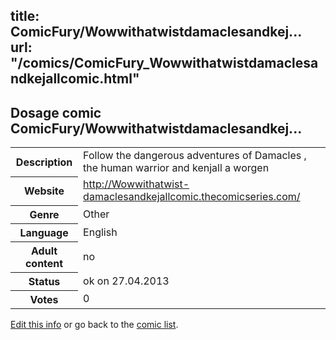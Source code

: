 title: ComicFury/Wowwithatwistdamaclesandkej...
url: "/comics/ComicFury_Wowwithatwistdamaclesandkejallcomic.html"
---
Dosage comic ComicFury/Wowwithatwistdamaclesandkej...
-----------------------------------------

<p id="msg"></p>
<script type="text/javascript">
if (window.location.search === '?edit_info_mail=sent_ok') {
  var elem = document.getElementById("msg");
  elem.innerHTML = 'Edited information sucessfully sent.';
  elem.className = 'ok';
}
</script>
<table class="comicinfo">
<tr>
<th>Description</th><td>Follow the dangerous adventures of Damacles , the human warrior and kenjall a worgen</td>
</tr>
<tr>
<th>Website</th><td><a href="http://Wowwithatwist-damaclesandkejallcomic.thecomicseries.com/">http://Wowwithatwist-damaclesandkejallcomic.thecomicseries.com/</a></td>
</tr>
<tr>
<th>Genre</th><td>Other</td>
</tr>
<tr>
<th>Language</th><td>English</td>
</tr>
<tr>
<th>Adult content</th><td>no</td>
</tr>
<tr>
<th>Status</th><td>ok on 27.04.2013</td>
</tr>
<tr>
<th>Votes</th><td>0</td>
</tr>
</table>

[Edit this info](ComicFury_Wowwithatwistdamaclesandkejallcomic_edit.html) or go back to the [comic list](../comic-index.html).
